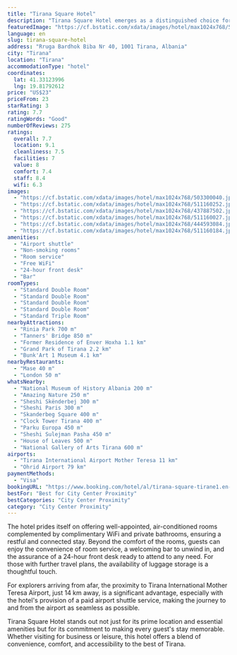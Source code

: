 ```yaml
---
title: "Tirana Square Hotel"
description: "Tirana Square Hotel emerges as a distinguished choice for travelers seeking comfort and convenience in the heart of Tirana."
featuredImage: "https://cf.bstatic.com/xdata/images/hotel/max1024x768/503300040.jpg?k=80455394ba474c4509716838f928a3a2667c1607ebfb03e5a6e3d0a431ee9807&o=&hp=1"
language: en
slug: tirana-square-hotel
address: "Rruga Bardhok Biba Nr 40, 1001 Tirana, Albania"
city: "Tirana"
location: "Tirana"
accommodationType: "hotel"
coordinates:
  lat: 41.33123996
  lng: 19.81792612
price: "US$23"
priceFrom: 23
starRating: 3
rating: 7.7
ratingWords: "Good"
numberOfReviews: 275
ratings:
  overall: 7.7
  location: 9.1
  cleanliness: 7.5
  facilities: 7
  value: 8
  comfort: 7.4
  staff: 8.4
  wifi: 6.3
images:
  - "https://cf.bstatic.com/xdata/images/hotel/max1024x768/503300040.jpg?k=80455394ba474c4509716838f928a3a2667c1607ebfb03e5a6e3d0a431ee9807&o=&hp=1"
  - "https://cf.bstatic.com/xdata/images/hotel/max1024x768/511160252.jpg?k=60f760f45419912b4871041b1a4b3b5e83ec897c4ca69c2eec5803f904264359&o=&hp=1"
  - "https://cf.bstatic.com/xdata/images/hotel/max1024x768/437887502.jpg?k=8d399f7d51cced6ead73fc1165a313cb6da398211fb4e6ac5949f727cf89638e&o=&hp=1"
  - "https://cf.bstatic.com/xdata/images/hotel/max1024x768/511160027.jpg?k=58a9e171fbdff274f1e8a9837f77834a1e0b98582bc329c00e73d5feb2ad56eb&o=&hp=1"
  - "https://cf.bstatic.com/xdata/images/hotel/max1024x768/444593084.jpg?k=70a88463dca8003d3dfc0b275102a145baf2487c3f28d1d94216032a41e8a210&o=&hp=1"
  - "https://cf.bstatic.com/xdata/images/hotel/max1024x768/511160184.jpg?k=9790477c4c27dda90209adb7a011e6839efa5153742c4a6ad84138d99d807898&o=&hp=1"
amenities:
  - "Airport shuttle"
  - "Non-smoking rooms"
  - "Room service"
  - "Free WiFi"
  - "24-hour front desk"
  - "Bar"
roomTypes:
  - "Standard Double Room"
  - "Standard Double Room"
  - "Standard Double Room"
  - "Standard Double Room"
  - "Standard Triple Room"
nearbyAttractions:
  - "Rinia Park 700 m"
  - "Tanners' Bridge 850 m"
  - "Former Residence of Enver Hoxha 1.1 km"
  - "Grand Park of Tirana 2.2 km"
  - "Bunk'Art 1 Museum 4.1 km"
nearbyRestaurants:
  - "Mase 40 m"
  - "London 50 m"
whatsNearby:
  - "National Museum of History Albania 200 m"
  - "Amazing Nature 250 m"
  - "Sheshi Skënderbej 300 m"
  - "Sheshi Paris 300 m"
  - "Skanderbeg Square 400 m"
  - "Clock Tower Tirana 400 m"
  - "Parku Europa 450 m"
  - "Sheshi Sulejman Pasha 450 m"
  - "House of Leaves 500 m"
  - "National Gallery of Arts Tirana 600 m"
airports:
  - "Tirana International Airport Mother Teresa 11 km"
  - "Ohrid Airport 79 km"
paymentMethods:
  - "Visa"
bookingURL: "https://www.booking.com/hotel/al/tirana-square-tirane1.en-gb.html?aid=8035640"
bestFor: "Best for City Center Proximity"
bestCategories: "City Center Proximity"
category: "City Center Proximity"
---
```


The hotel prides itself on offering well-appointed, air-conditioned rooms complemented by complimentary WiFi and private bathrooms, ensuring a restful and connected stay. Beyond the comfort of the rooms, guests can enjoy the convenience of room service, a welcoming bar to unwind in, and the assurance of a 24-hour front desk ready to attend to any need. For those with further travel plans, the availability of luggage storage is a thoughtful touch.

For explorers arriving from afar, the proximity to Tirana International Mother Teresa Airport, just 14 km away, is a significant advantage, especially with the hotel's provision of a paid airport shuttle service, making the journey to and from the airport as seamless as possible.

Tirana Square Hotel stands out not just for its prime location and essential amenities but for its commitment to making every guest's stay memorable. Whether visiting for business or leisure, this hotel offers a blend of convenience, comfort, and accessibility to the best of Tirana.